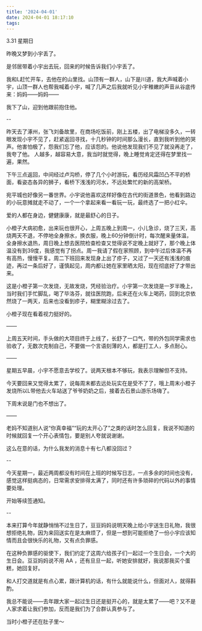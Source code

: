 ```yaml
---
title: '2024-04-01'
date: 2024-04-01 18:17:10
tags:
---
```


3.31 星期日

昨晚又梦到小宇丢了。

是邻居带着小宇出去玩，回来的时候告诉我们小宇丢了。

我和L赶忙开车，去他在的山里找。山顶有一群人，山下是川道，我大声喊着小宇，山顶一群人也帮我喊着小宇，喊了几声之后我就听见小宇稚嫩的声音从谷底传来：妈妈——妈妈——

我下了山，迎到他跟前抱住他。

--

昨天去了涿州，张飞刘备故里，在商场吃饭前，刚上五楼，出了电梯没多久，一转眼发现小宇不见了，赶紧返回寻找，十几秒钟的时间那么漫长，直到我听到他的哭声。他害怕极了，怨我们忘了他，应该怨的。他说他发现我们不见了就没再走了，我夸了他。
人越多，越容易大意，我当时就觉得，晚上睡觉肯定还得在梦里找一遍，果然。

下午三点返回，中间经过卢沟桥，停了几个小时游玩，看历经风霜凹凸不平的桥面，看姿态各异的狮子，看桥下浅浅的河水，不远处繁忙的新的高架桥。

宛平城也好像另一番世界。小宇说他喜欢这样好像在古代的街道景色，他看到路边的小玩意摊就走不动了，一个一个拿起来看一看玩一玩，最终选了一把小红伞。

爱的人都在身边，健健康康，就是最舒心的日子。

小橙子大病初愈，出来玩也很开心，上周五晚上到周一，小儿急诊，烧了三天，高烧两天不退，不停地全身擦水，换衣服，晚上60分钟倒计时，每次醒来量体温，全身擦水退热，周日晚上想去医院检查检查又觉得说不定晚上就好了，那个晚上体温没有到39度，我感觉有了拐点。周一我请了假在家照顾，到中午过后体温不再有高热，慢慢平复。周二下班回来发现身上出了疹子，又过了一天还有浅浅的痕迹，再过一条后好了，谨慎起见，周内都让她在家里晒太阳，现在彻底好了才带出来。

这是小橙子第一次发烧，无故发烧，凭经验治疗。小宇第一次发烧是一岁半晚上，当时我们手忙脚乱，喝了毕洛芬，就往医院跑，后来还在火车上喝药，回到北京依然烧了一两天，后来也没看到疹子，糊里糊涂过去了。

小橙子现在看着视力挺好的。

——

上周五天时间，手头做的大项目终于上线了，长舒了一口气，带的外包同学需求也验收了，无数次克制自己，不要做一个言语刻薄的人，都是打工人，多点耐心。

——

星期五早晨，小宇不愿意去学校了。说两天根本不够玩，我表示理解但不支持。

今天要回来又觉得太累了，说每周末都去远处玩实在是受不了了，哦上周末小橙子发烧所以L带他去火车站送了爷爷奶奶之后，接着去石景山游乐场嗨了。

下周末说是门也不想出了。

——

老妈不知道别人说“你真幸福”“玩的太开心了”之类的话时怎么回复，我说不知道的时候就回复一个开心表情包，要是别人夸就说谢谢。

这么在意的话，为什么我发的消息十有七八都没回过？

--

今天星期一，最近两周都没有时间在上班的时候写日志，一点多余的时间也没有，感觉这样挺病态的，日常需求安排得太满了，同时还有许多琐碎的代码以外的事情要处理。

开始等续签通知。

--

本来打算今年就静悄悄不过生日了，豆豆妈妈说明天晚上给小宇送生日礼物，我很想拒绝礼物，因为来回送实在是太麻烦了，但是一想到可能拒绝了一份小宇应该知情而且会很快乐的礼物，又有点负罪感。

在这种负罪感的驱使下，我们约定了这周六给孩子们一起过一个生日会，一个大的生日会。豆豆妈妈说不用 AA ，还有旦旦一起，听她安排就好，我说那我买个蛋糕，她回复好。

和人打交道就是有点心累，跟计算机的话，有什么就能说什么，但面对人，就得斟酌。

我总不能说——去年跟大家一起过生日还是挺开心的，就是太累了——吧？又不是人家求着让我们参加，反而是我们为了合群认真参与了。

当时小橙子还在肚子里～

